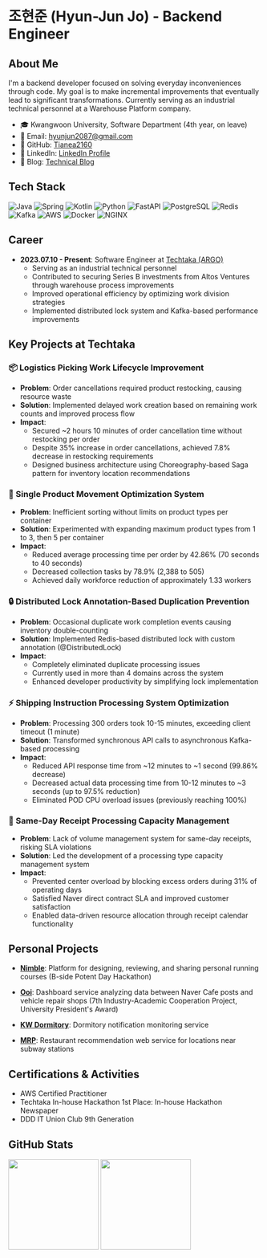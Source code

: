 # 조현준 (Hyun-Jun Jo) - Backend Engineer

## About Me

I'm a backend developer focused on solving everyday inconveniences through code. My goal is to make incremental improvements that eventually lead to significant transformations. Currently serving as an industrial technical personnel at a Warehouse Platform company.

- 🎓 Kwangwoon University, Software Department (4th year, on leave)
- 📧 Email: hyunjun2087@gmail.com
- 📱 GitHub: [Tianea2160](https://github.com/Tianea2160)
- 💼 LinkedIn: [LinkedIn Profile](https://www.linkedin.com/in/%ED%98%84%EC%A4%80-%EC%A1%B0-2747a9245/)
- 📝 Blog: [Technical Blog](https://tianea.hashnode.dev/)

## Tech Stack

![Java](https://img.shields.io/badge/JAVA-007396?style=for-the-badge&logo=java&logoColor=fff)
![Spring](https://img.shields.io/badge/-Spring-6DB33F?style=for-the-badge&logo=Spring&logoColor=fff)
![Kotlin](https://img.shields.io/badge/Kotlin-B75EA4?style=for-the-badge&logo=kotlin&logoColor=F6891F)
![Python](https://img.shields.io/badge/Python-0067A3?style=for-the-badge&logo=python&logoColor=white)
![FastAPI](https://img.shields.io/badge/FastAPI-049593?style=for-the-badge&logo=fastapi&logoColor=white)
![PostgreSQL](https://img.shields.io/badge/PostgreSQL-4169E1?style=for-the-badge&logo=PostgreSQL&logoColor=white)
![Redis](https://img.shields.io/badge/Redis-DC382D?style=for-the-badge&logo=Redis&logoColor=white)
![Kafka](https://img.shields.io/badge/Apache_Kafka-231F20?style=for-the-badge&logo=apache-kafka&logoColor=white)
![AWS](https://img.shields.io/badge/AWS-232F3E?style=for-the-badge&logo=Amazon%20AWS&logoColor=white)
![Docker](https://img.shields.io/badge/Docker-2496ED?style=for-the-badge&logo=Docker&logoColor=white)
![NGINX](https://img.shields.io/badge/Nginx-009639?style=for-the-badge&logo=Nginx&logoColor=white)

## Career

- **2023.07.10 - Present**: Software Engineer at [Techtaka (ARGO)](https://www.argoport.com/#FULFILLMENT)
  - Serving as an industrial technical personnel
  - Contributed to securing Series B investments from Altos Ventures through warehouse process improvements
  - Improved operational efficiency by optimizing work division strategies
  - Implemented distributed lock system and Kafka-based performance improvements

## Key Projects at Techtaka

### 📦 Logistics Picking Work Lifecycle Improvement
- **Problem**: Order cancellations required product restocking, causing resource waste
- **Solution**: Implemented delayed work creation based on remaining work counts and improved process flow
- **Impact**:
  - Secured ~2 hours 10 minutes of order cancellation time without restocking per order
  - Despite 35% increase in order cancellations, achieved 7.8% decrease in restocking requirements
  - Designed business architecture using Choreography-based Saga pattern for inventory location recommendations

### 🚚 Single Product Movement Optimization System
- **Problem**: Inefficient sorting without limits on product types per container
- **Solution**: Experimented with expanding maximum product types from 1 to 3, then 5 per container
- **Impact**:
  - Reduced average processing time per order by 42.86% (70 seconds to 40 seconds)
  - Decreased collection tasks by 78.9% (2,388 to 505)
  - Achieved daily workforce reduction of approximately 1.33 workers

### 🔒 Distributed Lock Annotation-Based Duplication Prevention
- **Problem**: Occasional duplicate work completion events causing inventory double-counting
- **Solution**: Implemented Redis-based distributed lock with custom annotation (@DistributedLock)
- **Impact**:
  - Completely eliminated duplicate processing issues
  - Currently used in more than 4 domains across the system
  - Enhanced developer productivity by simplifying lock implementation

### ⚡ Shipping Instruction Processing System Optimization
- **Problem**: Processing 300 orders took 10-15 minutes, exceeding client timeout (1 minute)
- **Solution**: Transformed synchronous API calls to asynchronous Kafka-based processing
- **Impact**:
  - Reduced API response time from ~12 minutes to ~1 second (99.86% decrease)
  - Decreased actual data processing time from 10-12 minutes to ~3 seconds (up to 97.5% reduction)
  - Eliminated POD CPU overload issues (previously reaching 100%)

### 📅 Same-Day Receipt Processing Capacity Management
- **Problem**: Lack of volume management system for same-day receipts, risking SLA violations
- **Solution**: Led the development of a processing type capacity management system
- **Impact**:
  - Prevented center overload by blocking excess orders during 31% of operating days
  - Satisfied Naver direct contract SLA and improved customer satisfaction
  - Enabled data-driven resource allocation through receipt calendar functionality

## Personal Projects

- [**Nimble**](https://github.com/daldal-nimble/Nimble): Platform for designing, reviewing, and sharing personal running courses (B-side Potent Day Hackathon)

- [**Ooi**](https://github.com/SANHAK-HYUNDAI): Dashboard service analyzing data between Naver Cafe posts and vehicle repair shops (7th Industry-Academic Cooperation Project, University President's Award)

- [**KW Dormitory**](https://github.com/kw-notice): Dormitory notification monitoring service

- [**MRP**](https://github.com/Project-MPR): Restaurant recommendation web service for locations near subway stations

## Certifications & Activities

- AWS Certified Practitioner
- Techtaka In-house Hackathon 1st Place: In-house Hackathon Newspaper
- DDD IT Union Club 9th Generation

## GitHub Stats

<img height="180em" src="https://github-readme-stats.vercel.app/api?username=Tianea2160&count_private=true&theme=cobalt&show_icons=true"/>
<img height="180em" src="https://github-readme-stats.vercel.app/api/top-langs/?username=Tianea2160&layout=compact&langs_count=7&theme=cobalt"/>
